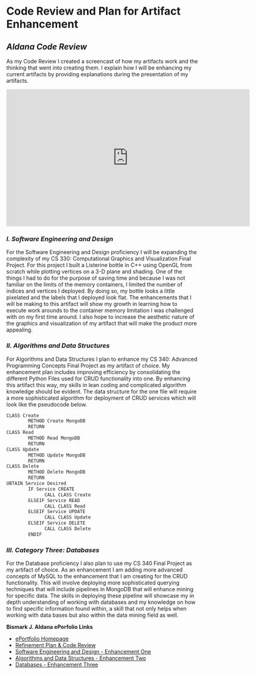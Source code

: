 # Code Review and Plan for Artifact Enhancement

## _Aldana Code Review_

As my Code Review I created a screencast of how my artifacts work and the thinking that went into creating them.  I explain how I will be enhancing my current artifacts by providing explanations during the presentation of my artifacts. 

<iframe align="center" width="640" height="360" src="https://www.youtube.com/embed/IvxjohsHkxs" frameborder="0" allow="accelerometer; autoplay; clipboard-write; encrypted-media; gyroscope; picture-in-picture" allowfullscreen></iframe>
 
 
### _I.	Software Engineering and Design_

For the Software Engineering and Design proficiency I will be expanding the complexity of my CS 330: Computational Graphics and Visualization Final Project.   For this project I built a Listerine bottle in C++ using OpenGL from scratch while plotting vertices on a 3-D plane and shading. One of the things I had to do for the purpose of saving time and because I was not familiar on the limits of the memory containers, I limited the number of indices and vertices I deployed.  By doing so, my bottle looks a little pixelated and the labels that I deployed look flat.  The enhancements that I will be making to this artifact will show my growth in learning how to execute work arounds to the container memory limitation I was challenged with on my first time around.  I also hope to increase the aesthetic nature of the graphics and visualization of my artifact that will make the product more appealing.

### _II. Algorithms and Data Structures_

For Algorithms and Data Structures I plan to enhance my CS 340: Advanced Programming Concepts Final Project as my artifact of choice.  My enhancement plan includes improving efficiency by consolidating the different Python Files used for CRUD functionality into one.  By enhancing this artifact this way, my skills in lean coding and complicated algorithm knowledge should be evident.  The data structure for the one file will require a more sophisticated algorithm for deployment of CRUD services which will look like the pseudocode below.

```markdown
CLASS Create
        METHOD Create MongoDB
        RETURN
CLASS Read
        METHOD Read MongoDB
        RETURN
CLASS Update
        METHOD Update MongoDB
        RETURN
CLASS Delete
        METHOD Delete MongoDB
        RETURN
UBTAIN Service Desired
        IF Service CREATE
              CALL CLASS Create
        ELSEIF Service READ
              CALL CLASS Read
        ELSEIF Service UPDATE
              CALL CLASS Update
        ELSEIF Service DELETE
              CALL CLASS Delete
        ENDIF
```


### _III.	Category Three: Databases_

For the Database proficiency I also plan to use my CS 340 Final Project as my artifact of choice.  As an enhancement I am  adding more advanced concepts of MySQL to the enhancement that I am creating for the CRUD functionality.  This will involve deploying more sophisticated querying techniques that will include pipelines in MongoDB that will enhance mining for specific data.  The skills in deploying these pipeline will showcase my in depth understanding of working with databases and my knowledge on how to find specific information found within, a skill that not only helps when working with data bases but also within the data mining field as well. 



**Bismark J. Aldana ePorfolio Links**<br>
* [ePortfolio Homepage](https://bizofsteel.github.io)<br>
* [Refinement Plan & Code Review](https://bizofsteel.github.io/Code_Review.html)<br>
* [Software Engineering and Design - Enhancement One](https://bizofsteel.github.io/Software_Engineering_and_Design.html)<br>
* [Algorithms and Data Structures - Enhancement Two](https://bizofsteel.github.io/Algorithms_and_Data_Structure.html)<br>
* [Databases - Enhancement Three](https://bizofsteel.github.io/Databases.html)
